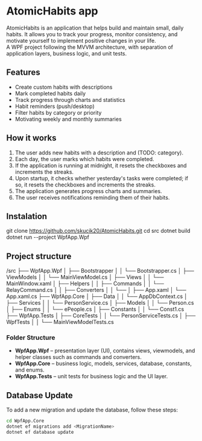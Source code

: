 ﻿# AtomicHabits app

AtomicHabits is an application that helps build and maintain small, daily habits. It allows you to track your progress, monitor consistency, and motivate yourself to implement positive changes in your life.  
A WPF project following the MVVM architecture, with separation of application layers, business logic, and unit tests.

## Features

- Create custom habits with descriptions
- Mark completed habits daily
- Track progress through charts and statistics
- Habit reminders (push/desktop)
- Filter habits by category or priority
- Motivating weekly and monthly summaries

## How it works

1. The user adds new habits with a description and (TODO: category).
2. Each day, the user marks which habits were completed.
3. If the application is running at midnight, it resets the checkboxes and increments the streaks.
4. Upon startup, it checks whether yesterday's tasks were completed; if so, it resets the checkboxes and increments the streaks.
5. The application generates progress charts and summaries.
6. The user receives notifications reminding them of their habits.

## Instalation

git clone https://github.com/skucik20/AtomicHabits.git
cd src
dotnet build
dotnet run --project WpfApp.Wpf


## Project structure

/src
 ├── WpfApp.Wpf
 │   ├── Bootstrapper
 │   │    └── Bootstrapper.cs
 │   ├── ViewModels
 │   │    └── MainViewModel.cs
 │   ├── Views
 │   │    └── MainWindow.xaml
 │   ├── Helpers
 │   │    ├── Commands
 │   │		   └── RelayCommand.cs
 │   │    ├── Converters
 │   │		   └── 
 │   ├── App.xaml
 │   └── App.xaml.cs
 ├── WpfApp.Core
 │   ├── Data
 │   │    └── AppDbContext.cs
 │   ├── Services
 │   │    └── PersonService.cs
 │   ├── Models
 │   │    └── Person.cs
 │   ├── Enums
 │   │    └── ePeople.cs
 │   ├── Constants
 │   │    └── Const1.cs
 ├── WpfApp.Tests
 │   ├── CoreTests
 │   │    └── PersonServiceTests.cs
 │   ├── WpfTests
 │   │    └── MainViewModelTests.cs

### Folder Structure

- **WpfApp.Wpf** – presentation layer (UI), contains views, viewmodels, and helper classes such as commands and converters.
- **WpfApp.Core** – business logic, models, services, database, constants, and enums.
- **WpfApp.Tests** – unit tests for business logic and the UI layer.

## Database Update

To add a new migration and update the database, follow these steps:

```bash
cd WpfApp.Core
dotnet ef migrations add <MigrationName>
dotnet ef database update